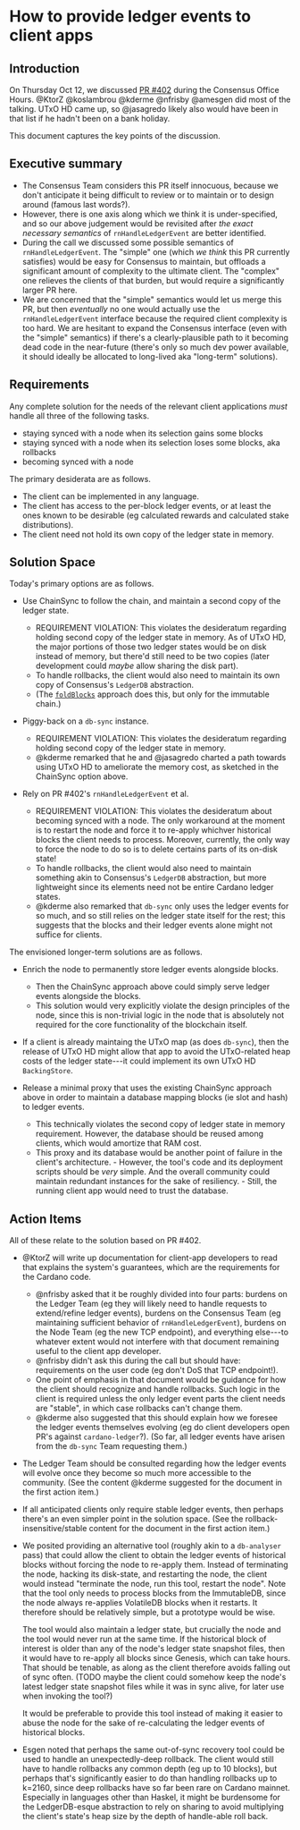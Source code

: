 # How to provide ledger events to client apps

## Introduction

On Thursday Oct 12, we discussed [PR #402](https://github.com/input-output-hk/ouroboros-consensus/pull/402) during the Consensus Office Hours.
@KtorZ @koslambrou @kderme @nfrisby @amesgen did most of the talking.
UTxO HD came up, so @jasagredo likely also would have been in that list if he hadn't been on a bank holiday.

This document captures the key points of the discussion.

## Executive summary

- The Consensus Team considers this PR itself innocuous, because we don't anticipate it being difficult to review or to maintain or to design around (famous last words?).
- However, there is one axis along which we think it is under-specified, and so our above judgement would be revisited after _the exact necessary semantics_ of `rnHandleLedgerEvent`  are better identified.
- During the call we discussed some possible semantics of `rnHandleLedgerEvent`.
  The "simple" one (which _we think_ this PR currently satisfies) would be easy for Consensus to maintain, but offloads a significant amount of complexity to the ultimate client.
  The "complex" one relieves the clients of that burden, but would require a significantly larger PR here.
- We are concerned that the "simple" semantics would let us merge this PR, but then _eventually_ no one would actually use the `rnHandleLedgerEvent` interface because the required client complexity is too hard.
  We are hesitant to expand the Consensus interface (even with the "simple" semantics) if there's a clearly-plausible path to it becoming dead code in the near-future (there's only so much dev power available, it should ideally be allocated to long-lived aka "long-term" solutions).

## Requirements

Any complete solution for the needs of the relevant client applications _must_ handle all three of the following tasks.

- staying synced with a node when its selection gains some blocks
- staying synced with a node when its selection loses some blocks, aka rollbacks
- becoming synced with a node

The primary desiderata are as follows.

- The client can be implemented in any language.
- The client has access to the per-block ledger events, or at least the ones known to be desirable (eg calculated rewards and calculated stake distributions).
- The client need not hold its own copy of the ledger state in memory.

## Solution Space

Today's primary options are as follows.

- Use ChainSync to follow the chain, and maintain a second copy of the ledger state.
    - REQUIREMENT VIOLATION: This violates the desideratum regarding holding second copy of the ledger state in memory.
      As of UTxO HD, the major portions of those two ledger states would be on disk instead of memory, but there'd still need to be two copies (later development could _maybe_ allow sharing the disk part).
    - To handle rollbacks, the client would also need to maintain its own copy of Consensus's `LedgerDB` abstraction.
    - (The [`foldBlocks`](https://input-output-hk.github.io/cardano-node/cardano-api/lib/Cardano-Api-LedgerState.html#v:foldBlocks) approach does this, but only for the immutable chain.)

- Piggy-back on a `db-sync` instance.
    - REQUIREMENT VIOLATION: This violates the desideratum regarding holding second copy of the ledger state in memory.
    - @kderme remarked that he and @jasagredo charted a path towards using UTxO HD to ameliorate the memory cost, as sketched in the ChainSync option above.

- Rely on PR #402's `rnHandleLedgerEvent` et al.
    - REQUIREMENT VIOLATION: This violates the desideratum about becoming synced with a node.
      The only workaround at the moment is to restart the node and force it to re-apply whichver historical blocks the client needs to process.
      Moreover, currently, the only way to force the node to do so is to delete certains parts of its on-disk state!
    - To handle rollbacks, the client would also need to maintain something akin to Consensus's `LedgerDB` abstraction, but more lightweight since its elements need not be entire Cardano ledger states.
    - @kderme also remarked that `db-sync` only uses the ledger events for so much, and so still relies on the ledger state itself for the rest; this suggests that the blocks and their ledger events alone might not suffice for clients.

The envisioned longer-term solutions are as follows.

- Enrich the node to permanently store ledger events alongside blocks.
    - Then the ChainSync approach above could simply serve ledger events alongside the blocks.
    - This solution would very explicitly violate the design principles of the node, since this is non-trivial logic in the node that is absolutely not required for the core functionality of the blockchain itself.

- If a client is already maintaing the UTxO map (as does `db-sync`), then the release of UTxO HD might allow that app to avoid the UTxO-related heap costs of the ledger state---it could implement its own UTxO HD `BackingStore`.

- Release a minimal proxy that uses the existing ChainSync approach above in order to maintain a database mapping blocks (ie slot and hash) to ledger events.
    - This technically violates the second copy of ledger state in memory requirement.
      However, the database should be reused among clients, which would amortize that RAM cost.
    - This proxy and its database would be another point of failure in the client's architecture.
          - However, the tool's code and its deployment scripts should be _very_ simple.
            And the overall community could maintain redundant instances for the sake of resiliency.
          - Still, the running client app would need to trust the database.

## Action Items

All of these relate to the solution based on PR #402.

- @KtorZ will write up documentation for client-app developers to read that explains the system's guarantees, which are the requirements for the Cardano code.
    - @nfrisby asked that it be roughly divided into four parts: burdens on the Ledger Team (eg they will likely need to handle requests to extend/refine ledger events), burdens on the Consensus Team (eg maintaining sufficient behavior of `rnHandleLedgerEvent`), burdens on the Node Team (eg the new TCP endpoint), and everything else---to whatever extent would not interfere with that document remaining useful to the client app developer.
    - @nfrisby didn't ask this during the call but should have: requirements on the user code (eg don't DoS that TCP endpoint!).
    - One point of emphasis in that document would be guidance for how the client should recognize and handle rollbacks.
      Such logic in the client is required unless the only ledger event parts the client needs are "stable", in which case rollbacks can't change them.
    - @kderme also suggested that this should explain how we foresee the ledger events themselves evolving (eg do client developers open PR's against `cardano-ledger`?).
      (So far, all ledger events have arisen from the `db-sync` Team requesting them.)

- The Ledger Team should be consulted regarding how the ledger events will evolve once they become so much more accessible to the community.
  (See the content @kderme suggested for the document in the first action item.)

- If all anticipated clients only require stable ledger events, then perhaps there's an even simpler point in the solution space.
  (See the rollback-insensitive/stable content for the document in the first action item.)

- We posited providing an alternative tool (roughly akin to a `db-analyser` pass) that could allow the client to obtain the ledger events of historical blocks without forcing the node to re-apply them.
  Instead of terminating the node, hacking its disk-state, and restarting the node, the client would instead "terminate the node, run this tool, restart the node".
  Note that the tool only needs to process blocks from the ImmutableDB, since the node always re-applies VolatileDB blocks when it restarts.
  It therefore should be relatively simple, but a prototype would be wise.

  The tool would also maintain a ledger state, but crucially the node and the tool would never run at the same time.
  If the historical block of interest is older than any of the node's ledger state snapshot files, then it would have to re-apply all blocks since Genesis, which can take hours.
  That should be tenable, as along as the client therefore avoids falling out of sync often.
  (TODO maybe the client could somehow keep the node's latest ledger state snapshot files while it was in sync alive, for later use when invoking the tool?)

  It would be preferable to provide this tool instead of making it easier to abuse the node for the sake of re-calculating the ledger events of historical blocks.

- Esgen noted that perhaps the same out-of-sync recovery tool could be used to handle an unexpectedly-deep rollback.
  The client would still have to handle rollbacks any common depth (eg up to 10 blocks), but perhaps that's significantly easier to do than handling rollbacks up to k=2160, since deep rollbacks have so far been rare on Cardano mainnet.
  Especially in languages other than Haskel, it might be burdensome for the LedgerDB-esque abstraction to rely on sharing to avoid multiplying the client's state's heap size by the depth of handle-able roll back.

